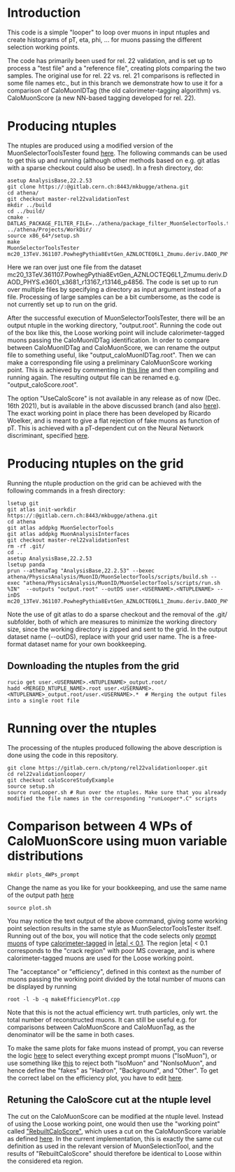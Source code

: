# Introduction

This code is a simple "looper" to loop over muons in input ntuples and create histograms of pT, eta, phi, ... for muons
passing the different selection working points.

The code has primarily been used for rel. 22 validation, and is set up to process a "test file" and a "reference file",
creating plots comparing the two samples. The original use for rel. 22 vs. rel. 21 comparisons is reflected in some
file names etc., but in this branch we demonstrate how to use it for a comparison of CaloMuonIDTag (the old
calorimeter-tagging algorithm) vs. CaloMuonScore (a new NN-based tagging developed for rel. 22).

# Producing ntuples

The ntuples are produced using a modified version of the MuonSelectorToolsTester found 
[here](https://gitlab.cern.ch/mkbugge/athena/-/blob/master-rel22validationTest/PhysicsAnalysis/MuonID/MuonSelectorTools/util/MuonSelectorToolsTester.cxx).
The following commands can be used to get this up and running (although other methods based on e.g. git atlas with a sparse checkout
could also be used). In a fresh directory, do:

```
asetup AnalysisBase,22.2.53
git clone https://:@gitlab.cern.ch:8443/mkbugge/athena.git
cd athena/
git checkout master-rel22validationTest
mkdir ../build
cd ../build/
cmake -DATLAS_PACKAGE_FILTER_FILE=../athena/package_filter_MuonSelectorTools.txt ../athena/Projects/WorkDir/
source x86_64*/setup.sh
make
MuonSelectorToolsTester mc20_13TeV.361107.PowhegPythia8EvtGen_AZNLOCTEQ6L1_Zmumu.deriv.DAOD_PHYS.e3601_s3681_r13167_r13146_p4856/DAOD_PHYS.27450451._000015.pool.root.1
```

Here we ran over just one file from the dataset mc20_13TeV.361107.PowhegPythia8EvtGen_AZNLOCTEQ6L1_Zmumu.deriv.DAOD_PHYS.e3601_s3681_r13167_r13146_p4856.
The code is set up to run over multiple files by specifying a directory as input argument instead of a file. Processing of large samples
can be a bit cumbersome, as the code is not currently set up to run on the grid.

After the successful execution of MuonSelectorToolsTester, there will be an output ntuple in the working directory, "output.root".
Running the code out of the box like this, the Loose working point will include calorimeter-tagged muons passing the CaloMuonIDTag
identification. In order to compare between CaloMuonIDTag and CaloMuonScore, we can rename the output file to something useful,
like "output_caloMuonIDTag.root". Then we can make a corresponding file using a preliminary CaloMuonScore working point. This
is achieved by commenting in [this line](https://gitlab.cern.ch/mkbugge/athena/-/blob/master-rel22validationTest/PhysicsAnalysis/MuonID/MuonSelectorTools/util/MuonSelectorToolsTester.cxx#L105)
and then compiling and running again. The resulting output file can be renamed e.g. "output_caloScore.root".

The option "UseCaloScore" is not available in any release as of now (Dec. 16th 2021), but is available in the above discussed branch
(and also [here](https://gitlab.cern.ch/mkbugge/athena/-/tree/master-addCaloScoreWP)). The exact working point in place there
has been developed by Ricardo Woelker, and is meant to give a flat rejection of fake muons as function of pT. This is achieved
with a pT-dependent cut on the Neural Network discriminant, specified [here](https://gitlab.cern.ch/mkbugge/athena/-/blob/master-rel22validationTest/PhysicsAnalysis/MuonID/MuonSelectorTools/Root/MuonSelectionTool.cxx#L1377).

# Producing ntuples on the grid

Running the ntuple production on the grid can be achieved with the following commands in a fresh directory:
```
lsetup git
git atlas init-workdir https://:@gitlab.cern.ch:8443/mkbugge/athena.git
cd athena
git atlas addpkg MuonSelectorTools
git atlas addpkg MuonAnalysisInterfaces
git checkout master-rel22validationTest
rm -rf .git/
cd ..
asetup AnalysisBase,22.2.53
lsetup panda
prun --athenaTag "AnalysisBase,22.2.53" --bexec athena/PhysicsAnalysis/MuonID/MuonSelectorTools/scripts/build.sh --exec "athena/PhysicsAnalysis/MuonID/MuonSelectorTools/scripts/run.sh %IN"  --outputs "output.root" --outDS user.<USERNAME>.<NTUPLENAME> --inDS mc20_13TeV.361107.PowhegPythia8EvtGen_AZNLOCTEQ6L1_Zmumu.deriv.DAOD_PHYS.e3601_s3681_r13167_r13146_p5057
```
Note the use of git atlas to do a sparse checkout and the removal of the .git/ subfolder, both of which are measures to minimize the
working directory size, since the working directory is zipped and sent to the grid. In the output dataset name (--outDS), replace
<USERNAME> with your grid user name. The <NTUPLENAME> is a free-format dataset name for your own bookkeeping.
## Downloading the ntuples from the grid
```
rucio get user.<USERNAME>.<NTUPLENAME>_output.root/
hadd <MERGED_NTUPLE_NAME>.root user.<USERNAME>.<NTUPLENAME>_output.root/user.<USERNAME>.*  # Merging the output files into a single root file
```

# Running over the ntuples

The processing of the ntuples produced following the above description is done using the code in this repository. 

```
git clone https://gitlab.cern.ch/ptong/rel22validationlooper.git
cd rel22validationlooper/
git checkout caloScoreStudyExample
source setup.sh
source runLooper.sh # Run over the ntuples. Make sure that you already modified the file names in the corresponding "runLooper*.C" scripts
```
# Comparison between 4 WPs of CaloMuonScore using muon variable distributions

```
mkdir plots_4WPs_prompt 
```
Change the name as you like for your bookkeeping, and use the same name of the output path [here](https://gitlab.cern.ch/ptong/rel22validationlooper/-/blob/caloScoreStudyExample/CaloScoreWPPlot.cpp#L170)
```
source plot.sh
```

You may notice the text output of the above command, giving some working point selection results in the same style
as MuonSelectorToolsTester itself. Running out of the box, you will notice that the code selects only
[prompt muons](https://gitlab.cern.ch/mkbugge/rel22validationlooper/-/blob/caloScoreStudyExample/muonNTlooper.C#L374)
of type [calorimeter-tagged](https://gitlab.cern.ch/mkbugge/rel22validationlooper/-/blob/caloScoreStudyExample/muonNTlooper.C#L383)
in [|eta| < 0.1](https://gitlab.cern.ch/mkbugge/rel22validationlooper/-/blob/caloScoreStudyExample/muonNTlooper.C#L356).
The region |eta| < 0.1 corresponds to the "crack region" with poor MS coverage, and is where calorimeter-tagged muons
are used for the Loose working point.

The "acceptance" or "efficiency", defined
in this context as the number of muons passing the working point divided by the total number of muons can be displayed
by running

```
root -l -b -q makeEfficiencyPlot.cpp
```

Note that this is not the actual efficiency wrt. truth particles, only wrt. the total number of reconstructed muons.
It can still be useful e.g. for comparisons between CaloMuonScore and CaloMuonTag, as the denominator will be the same
in both cases.

To make the same plots for fake muons instead of prompt, you can reverse the logic 
[here](https://gitlab.cern.ch/mkbugge/rel22validationlooper/-/blob/caloScoreStudyExample/muonNTlooper.C#L374) to select
everything except prompt muons ("IsoMuon"), or use something like [this](https://gitlab.cern.ch/mkbugge/rel22validationlooper/-/blob/caloScoreStudyExample/muonNTlooper.C#L371)
to reject both "IsoMuon" and "NonIsoMuon", and hence define the "fakes" as "Hadron", "Background", and "Other".
To get the correct label on the efficiency plot, you have to edit [here](https://gitlab.cern.ch/mkbugge/rel22validationlooper/-/blob/caloScoreStudyExample/makeEfficiencyPlot.cpp#L56).

## Retuning the CaloScore cut at the ntuple level

The cut on the CaloMuonScore can be modified at the ntuple level. Instead of using the Loose working point, one would then
use the "working point" called ["RebuiltCaloScore"](https://gitlab.cern.ch/mkbugge/rel22validationlooper/-/blob/caloScoreStudyExample/muonNTlooper.C#L45),
which uses a cut on the CaloMuonScore variable as defined [here](https://gitlab.cern.ch/mkbugge/rel22validationlooper/-/blob/caloScoreStudyExample/muonNTlooper.C#L442).
In the current implementation, this is exactly the same cut definition as used in the relevant version of MuonSelectionTool, and the results
of "RebuiltCaloScore" should therefore be identical to Loose within the considered eta region.
